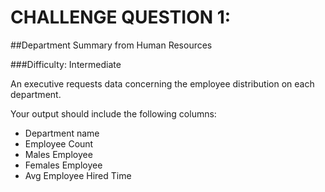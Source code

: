 # CHALLENGE QUESTION 1: 

##Department Summary from Human Resources

###Difficulty: Intermediate

An executive requests data concerning the employee distribution on each department. 

Your output should include the following columns:

* Department name
* Employee Count
* Males Employee
* Females Employee
* Avg Employee Hired Time